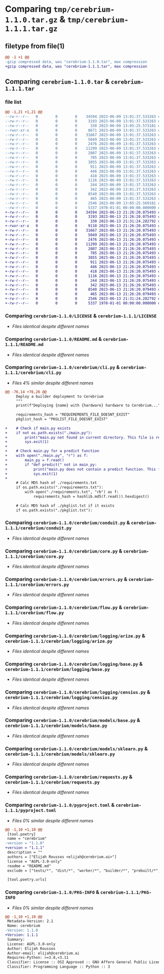 # Comparing `tmp/cerebrium-1.1.0.tar.gz` & `tmp/cerebrium-1.1.1.tar.gz`

## filetype from file(1)

```diff
@@ -1 +1 @@
-gzip compressed data, was "cerebrium-1.1.0.tar", max compression
+gzip compressed data, was "cerebrium-1.1.1.tar", max compression
```

## Comparing `cerebrium-1.1.0.tar` & `cerebrium-1.1.1.tar`

### file list

```diff
@@ -1,21 +1,21 @@
--rw-r--r--   0        0        0    34594 2023-06-09 13:01:37.533263 cerebrium-1.1.0/LICENSE
--rw-r--r--   0        0        0     3193 2023-06-09 13:01:37.533263 cerebrium-1.1.0/README.md
--rw-r--r--   0        0        0      330 2023-06-09 13:05:25.573181 cerebrium-1.1.0/cerebrium/__init__.py
--rwxr-xr-x   0        0        0     8671 2023-06-09 13:01:37.533263 cerebrium-1.1.0/cerebrium/cli.py
--rw-r--r--   0        0        0    31667 2023-06-09 13:01:37.533263 cerebrium-1.1.0/cerebrium/conduit.py
--rw-r--r--   0        0        0     5049 2023-06-09 13:01:37.533263 cerebrium-1.1.0/cerebrium/core.py
--rw-r--r--   0        0        0     2476 2023-06-09 13:01:37.533263 cerebrium-1.1.0/cerebrium/errors.py
--rw-r--r--   0        0        0    11299 2023-06-09 13:01:37.533263 cerebrium-1.1.0/cerebrium/flow.py
--rw-r--r--   0        0        0     2807 2023-06-09 13:01:37.533263 cerebrium-1.1.0/cerebrium/logging/arize.py
--rw-r--r--   0        0        0      705 2023-06-09 13:01:37.533263 cerebrium-1.1.0/cerebrium/logging/base.py
--rw-r--r--   0        0        0     3855 2023-06-09 13:01:37.533263 cerebrium-1.1.0/cerebrium/logging/censius.py
--rw-r--r--   0        0        0      911 2023-06-09 13:01:37.533263 cerebrium-1.1.0/cerebrium/models/base.py
--rw-r--r--   0        0        0      446 2023-06-09 13:01:37.533263 cerebrium-1.1.0/cerebrium/models/hf_pipeline.py
--rw-r--r--   0        0        0      418 2023-06-09 13:01:37.533263 cerebrium-1.1.0/cerebrium/models/onnx.py
--rw-r--r--   0        0        0     1116 2023-06-09 13:01:37.533263 cerebrium-1.1.0/cerebrium/models/sklearn.py
--rw-r--r--   0        0        0      244 2023-06-09 13:01:37.533263 cerebrium-1.1.0/cerebrium/models/spacy.py
--rw-r--r--   0        0        0      342 2023-06-09 13:01:37.533263 cerebrium-1.1.0/cerebrium/models/torch.py
--rw-r--r--   0        0        0     8540 2023-06-09 13:01:37.533263 cerebrium-1.1.0/cerebrium/requests.py
--rw-r--r--   0        0        0      465 2023-06-09 13:01:37.533263 cerebrium-1.1.0/cerebrium/utils.py
--rw-r--r--   0        0        0     2546 2023-06-09 13:05:25.569181 cerebrium-1.1.0/pyproject.toml
--rw-r--r--   0        0        0     5337 1970-01-01 00:00:00.000000 cerebrium-1.1.0/PKG-INFO
+-rw-r--r--   0        0        0    34594 2023-06-13 21:26:20.075493 cerebrium-1.1.1/LICENSE
+-rw-r--r--   0        0        0     3193 2023-06-13 21:26:20.075493 cerebrium-1.1.1/README.md
+-rw-r--r--   0        0        0      330 2023-06-13 21:31:24.282792 cerebrium-1.1.1/cerebrium/__init__.py
+-rwxr-xr-x   0        0        0     9110 2023-06-13 21:26:20.075493 cerebrium-1.1.1/cerebrium/cli.py
+-rw-r--r--   0        0        0    31667 2023-06-13 21:26:20.075493 cerebrium-1.1.1/cerebrium/conduit.py
+-rw-r--r--   0        0        0     5049 2023-06-13 21:26:20.075493 cerebrium-1.1.1/cerebrium/core.py
+-rw-r--r--   0        0        0     2476 2023-06-13 21:26:20.075493 cerebrium-1.1.1/cerebrium/errors.py
+-rw-r--r--   0        0        0    11299 2023-06-13 21:26:20.075493 cerebrium-1.1.1/cerebrium/flow.py
+-rw-r--r--   0        0        0     2807 2023-06-13 21:26:20.075493 cerebrium-1.1.1/cerebrium/logging/arize.py
+-rw-r--r--   0        0        0      705 2023-06-13 21:26:20.075493 cerebrium-1.1.1/cerebrium/logging/base.py
+-rw-r--r--   0        0        0     3855 2023-06-13 21:26:20.075493 cerebrium-1.1.1/cerebrium/logging/censius.py
+-rw-r--r--   0        0        0      911 2023-06-13 21:26:20.075493 cerebrium-1.1.1/cerebrium/models/base.py
+-rw-r--r--   0        0        0      446 2023-06-13 21:26:20.075493 cerebrium-1.1.1/cerebrium/models/hf_pipeline.py
+-rw-r--r--   0        0        0      418 2023-06-13 21:26:20.075493 cerebrium-1.1.1/cerebrium/models/onnx.py
+-rw-r--r--   0        0        0     1116 2023-06-13 21:26:20.075493 cerebrium-1.1.1/cerebrium/models/sklearn.py
+-rw-r--r--   0        0        0      244 2023-06-13 21:26:20.075493 cerebrium-1.1.1/cerebrium/models/spacy.py
+-rw-r--r--   0        0        0      342 2023-06-13 21:26:20.075493 cerebrium-1.1.1/cerebrium/models/torch.py
+-rw-r--r--   0        0        0     8540 2023-06-13 21:26:20.079493 cerebrium-1.1.1/cerebrium/requests.py
+-rw-r--r--   0        0        0      465 2023-06-13 21:26:20.079493 cerebrium-1.1.1/cerebrium/utils.py
+-rw-r--r--   0        0        0     2546 2023-06-13 21:31:24.282792 cerebrium-1.1.1/pyproject.toml
+-rw-r--r--   0        0        0     5337 1970-01-01 00:00:00.000000 cerebrium-1.1.1/PKG-INFO
```

### Comparing `cerebrium-1.1.0/LICENSE` & `cerebrium-1.1.1/LICENSE`

 * *Files identical despite different names*

### Comparing `cerebrium-1.1.0/README.md` & `cerebrium-1.1.1/README.md`

 * *Files identical despite different names*

### Comparing `cerebrium-1.1.0/cerebrium/cli.py` & `cerebrium-1.1.1/cerebrium/cli.py`

 * *Files 4% similar despite different names*

```diff
@@ -76,14 +76,26 @@
     Deploy a builder deployment to Cerebrium
     """
     print(f"Deploying {name} with {hardware} hardware to Cerebrium...")
 
     requirements_hash = "REQUIREMENTS_FILE_DOESNT_EXIST"
     pkglist_hash = "PKGLIST_FILE_DOESNT_EXIST"
 
+    # Check if main.py exists
+    if not os.path.exists("./main.py"):
+        print("main.py not found in current directory. This file is required.")
+        sys.exit(1)
+
+    # Check main.py for a predict function
+    with open("./main.py", "r") as f:
+        main_py = f.read()
+        if "def predict(" not in main_py:
+            print("main.py does not contain a predict function. This function is required.")
+            sys.exit(1)
+
     # Calc MD5 hash of ./requirements.txt
     if os.path.exists("./requirements.txt"):
         with open("./requirements.txt", "rb") as f:
             requirements_hash = hashlib.md5(f.read()).hexdigest()
 
     # Calc MD5 hash of ./pkglist.txt if it exists
     if os.path.exists("./pkglist.txt"):
```

### Comparing `cerebrium-1.1.0/cerebrium/conduit.py` & `cerebrium-1.1.1/cerebrium/conduit.py`

 * *Files identical despite different names*

### Comparing `cerebrium-1.1.0/cerebrium/core.py` & `cerebrium-1.1.1/cerebrium/core.py`

 * *Files identical despite different names*

### Comparing `cerebrium-1.1.0/cerebrium/errors.py` & `cerebrium-1.1.1/cerebrium/errors.py`

 * *Files identical despite different names*

### Comparing `cerebrium-1.1.0/cerebrium/flow.py` & `cerebrium-1.1.1/cerebrium/flow.py`

 * *Files identical despite different names*

### Comparing `cerebrium-1.1.0/cerebrium/logging/arize.py` & `cerebrium-1.1.1/cerebrium/logging/arize.py`

 * *Files identical despite different names*

### Comparing `cerebrium-1.1.0/cerebrium/logging/base.py` & `cerebrium-1.1.1/cerebrium/logging/base.py`

 * *Files identical despite different names*

### Comparing `cerebrium-1.1.0/cerebrium/logging/censius.py` & `cerebrium-1.1.1/cerebrium/logging/censius.py`

 * *Files identical despite different names*

### Comparing `cerebrium-1.1.0/cerebrium/models/base.py` & `cerebrium-1.1.1/cerebrium/models/base.py`

 * *Files identical despite different names*

### Comparing `cerebrium-1.1.0/cerebrium/models/sklearn.py` & `cerebrium-1.1.1/cerebrium/models/sklearn.py`

 * *Files identical despite different names*

### Comparing `cerebrium-1.1.0/cerebrium/requests.py` & `cerebrium-1.1.1/cerebrium/requests.py`

 * *Files identical despite different names*

### Comparing `cerebrium-1.1.0/pyproject.toml` & `cerebrium-1.1.1/pyproject.toml`

 * *Files 0% similar despite different names*

```diff
@@ -1,10 +1,10 @@
 [tool.poetry]
 name = "cerebrium"
-version = "1.1.0"
+version = "1.1.1"
 description = ""
 authors = ["Elijah Roussos <elijah@cerebrium.ai>"]
 license = "AGPL-3.0-only"
 readme = "README.md"
 exclude = ["tests/*", "dist/*", "worker/*", "builder/*", "prebuilt/*", "common/*", "examples/*"]
 
 [tool.poetry.urls]
```

### Comparing `cerebrium-1.1.0/PKG-INFO` & `cerebrium-1.1.1/PKG-INFO`

 * *Files 0% similar despite different names*

```diff
@@ -1,10 +1,10 @@
 Metadata-Version: 2.1
 Name: cerebrium
-Version: 1.1.0
+Version: 1.1.1
 Summary: 
 License: AGPL-3.0-only
 Author: Elijah Roussos
 Author-email: elijah@cerebrium.ai
 Requires-Python: >=3.8,<3.11
 Classifier: License :: OSI Approved :: GNU Affero General Public License v3
 Classifier: Programming Language :: Python :: 3
```

